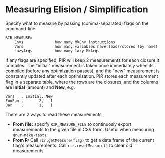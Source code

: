 # Measuring Elision / Simplification

Specify what to measure by passing (comma-separated) flags on the command-line:

    RIR_MEASURE=
        Envs              how many MkEnv instructions
        Vars              how many variables have loads/stores (by name)
        LazyArgs          how many lazy MkArgs

If any flags are specified, PIR will keep 2 measurements for each closure it compiles. The "initial" measurement is taken once immediately when its compiled (before any optimization passes), and the "new" measurement is constantly updated after each optimization. PIR stores each measurement flag in a separate table, where the rows are the closures, and the columns are **Initial** (amount) and **New**, e.g.

    Vars   , Initial, New
    FooFun ,       2,   1
    Bar    ,       1,   1

There are 2 ways to read these measurements

- **From file:** specify `RIR_MEASURE_FILE` to continuosly export measurements to the given file in CSV form. Useful when measuring `gnur-make-tests`
- **From R:** Call `rir.getMeasure(flag)` to get a data frame of the current flag's measurements. Call `rir.resetMeasure()` to clear old measurements
